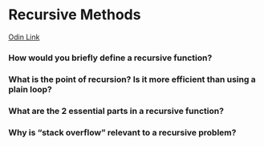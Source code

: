 # Recursive Methods

[Odin Link](https://www.theodinproject.com/lessons/javascript-recursive-methods)

### How would you briefly define a recursive function?

### What is the point of recursion? Is it more efficient than using a plain loop?

### What are the 2 essential parts in a recursive function?

### Why is “stack overflow” relevant to a recursive problem?
